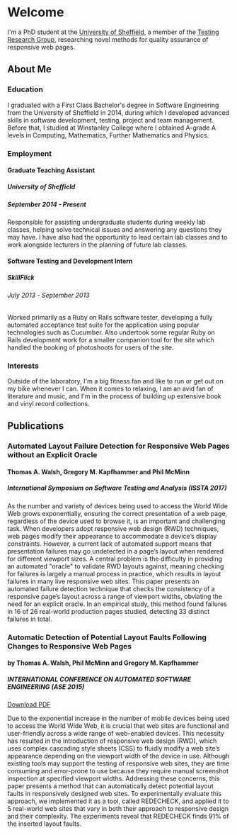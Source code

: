 # Welcome

I'm a PhD student at the [University of Sheffield](http://shef.ac.uk), a member of the [Testing Research Group](https://www.sheffield.ac.uk/dcs/research/groups/testing/home), researching novel methods for quality assurance of responsive web pages.

## About Me

### Education

I graduated with a First Class Bachelor's degree in Software Engineering from the University of Sheffield in 2014, during which I developed advanced skills in software development, testing, project and team management. Before that, I studied at Winstanley College where I obtained A-grade A levels in Computing, Mathematics, Further Mathematics and Physics.

### Employment

#### Graduate Teaching Assistant
##### University of Sheffield
##### September 2014 - Present
Responsible for assisting undergraduate students during weekly lab classes, helping solve technical issues and answering any questions they may have. I have also had the opportunity to lead certain lab classes and to work alongside lecturers in the planning of future lab classes.

#### Software Testing and Development Intern
##### SkillFlick
###### July 2013 - September 2013
Worked primarily as a Ruby on Rails software tester, developing a fully automated acceptance test suite for the application using popular technologies such as Cucumber. Also undertook some regular Ruby on Rails development work for a smaller companion tool for the site which handled the booking of photoshoots for users of the site.

### Interests

Outside of the laboratory, I'm a big fitness fan and like to run or get out on my bike whenever I can. When it comes to relaxing, I am an avid fan of literature and music, and I'm in the process of building up extensive book and vinyl record collections.

## Publications

### Automated Layout Failure Detection for Responsive Web Pages without an Explicit Oracle
#### Thomas A. Walsh, Gregory M. Kapfhammer and Phil McMinn
##### International Symposium on Software Testing and Analysis (ISSTA 2017)

As the number and variety of devices being used to access the World Wide Web grows exponentially, ensuring the correct presentation of a web page, regardless of the device used to browse it, is an important and challenging task. When developers adopt responsive web design (RWD) techniques, web pages modify their appearance to accommodate a device’s display constraints. However, a current lack of automated support means that presentation failures may go undetected in a page’s layout when rendered for different viewport sizes. A central problem is the difficulty in providing an automated "oracle" to validate RWD layouts against, meaning checking for failures is largely a manual process in practice, which results in layout failures in many live responsive web sites. This paper presents an automated failure detection technique that checks the consistency of a responsive page’s layout across a range of viewport widths, obviating the need for an explicit oracle. In an empirical study, this method found failures in 16 of 26 real-world production pages studied, detecting 33 distinct failures in total.

### Automatic Detection of Potential Layout Faults Following Changes to Responsive Web Pages
#### by Thomas A. Walsh, Phil McMinn and Gregory M. Kapfhammer
##### INTERNATIONAL CONFERENCE ON AUTOMATED SOFTWARE ENGINEERING (ASE 2015)

[Download PDF](ase2015.pdf)

Due to the exponential increase in the number of mobile devices being used to access the World Wide Web, it is crucial that web sites are functional and user-friendly across a wide range of web-enabled devices. This necessity has resulted in the introduction of responsive web design (RWD), which uses complex cascading style sheets (CSS) to fluidly modify a web site’s appearance depending on the viewport width of the device in use. Although existing tools may support the testing of responsive web sites, they are time consuming and error-prone to use because they require manual screenshot inspection at specified viewport widths. Addressing these concerns, this paper presents a method that can automatically detect potential layout faults in responsively designed web sites. To experimentally evaluate this approach, we implemented it as a tool, called REDECHECK, and applied it to 5 real-world web sites that vary in both their approach to responsive design and their complexity. The experiments reveal that REDECHECK finds 91% of the inserted layout faults.
